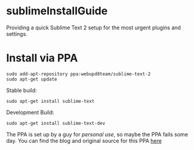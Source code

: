 sublimeInstallGuide
===================

Providing a quick Sublime Text 2 setup for the most urgent plugins and settings.

Install via PPA
===============

	sudo add-apt-repository ppa:webupd8team/sublime-text-2
	sudo apt-get update

Stable build:

	sudo apt-get install sublime-text

Development Build:

	sudo apt-get install sublime-text-dev

The PPA is set up by a guy for *personal use*, so maybe the PPA fails some day. You can find
the blog and original source for this PPA [here](http://www.webupd8.org/2011/03/sublime-text-2-ubuntu-ppa.html "webupd8.org")
